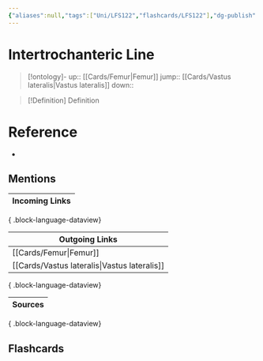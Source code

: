 ```yaml
---
{"aliases":null,"tags":["Uni/LFS122","flashcards/LFS122"],"dg-publish":true,"permalink":"/cards/intertrochanteric-line/","dgPassFrontmatter":true}
---
```


# Intertrochanteric Line

> [!ontology]-
> up:: [[Cards/Femur\|Femur]]
> jump:: [[Cards/Vastus lateralis\|Vastus lateralis]]
> down:: 

> [!Definition] Definition

# Reference

- 

## Mentions

| Incoming Links |
| -------------- |

{ .block-language-dataview}

| Outgoing Links                                  |
| ----------------------------------------------- |
| [[Cards/Femur\|Femur]]                       |
| [[Cards/Vastus lateralis\|Vastus lateralis]] |

{ .block-language-dataview}

| Sources |
| ------- |

{ .block-language-dataview}

## Flashcards